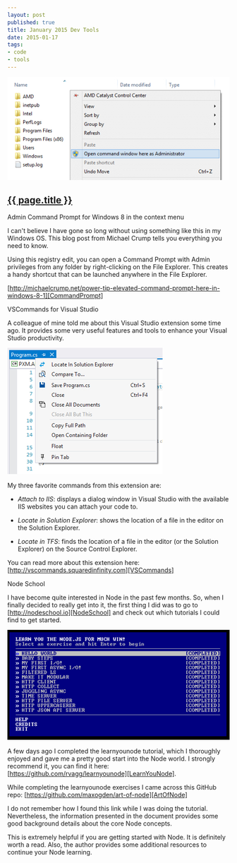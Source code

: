 ```yaml
---
layout: post
published: true
title: January 2015 Dev Tools
date: 2015-01-17
tags:
- code
- tools
---
```

[CommandPrompt]: http://michaelcrump.net/power-tip-elevated-command-prompt-here-in-windows-8-1 "Admin Command Prompt"
[VSCommands]: http://vscommands.squaredinfinity.com "VS Commands"
[NodeSchool]: http://nodeschool.io "Node School"
[LearnYouNode]: https://github.com/rvagg/learnyounode "LearnYouNode"
[ArtOfNode]: https://github.com/maxogden/art-of-node "Art of Node"

<img class="center-block img-fluid lazyload" src="/assets/150117/cmdpromptfolder.jpg" alt="Admin Command Prompt" />

<h2 class="article-title">
  <a href="{{ page.url | prepend: site.baseurl }}">{{ page.title }}</a>
</h2>

<p class="subtitle-large">Admin Command Prompt for Windows 8 in the context menu</p>

I can't believe I have gone so long without using something like this in my Windows OS. This blog post from Michael Crump tells you everything you need to know.

Using this registry edit, you can open a Command Prompt with Admin privileges from any folder by right-clicking on the File Explorer. This creates a handy shortcut that can be launched anywhere in the File Explorer.

<!--more-->

[http://michaelcrump.net/power-tip-elevated-command-prompt-here-in-windows-8-1][CommandPrompt]

<p class="subtitle-large">VSCommands for Visual Studio</p>

A colleague of mine told me about this Visual Studio extension some time ago. It provides some very useful features and tools to enhance your Visual Studio productivity.

<img class="center-block img-fluid lazyload" src="/assets/150117/vscommandlocate.jpg" alt="VS Commands" />

My three favorite commands from this extension are:

+ *Attach to IIS*: displays a dialog window in Visual Studio with the available IIS websites you can attach your code to.

+ *Locate in Solution Explorer*: shows the location of a file in the editor on the Solution Explorer.

+ *Locate in TFS*: finds the location of a file in the editor (or the Solution Explorer) on the Source Control Explorer.

You can read more about this extension here: [http://vscommands.squaredinfinity.com][VSCommands]


<p class="subtitle-large">Node School</p>

I have become quite interested in Node in the past few months. So, when I finally decided to really get into it, the first thing I did was to go to [http://nodeschool.io][NodeSchool] and check out which tutorials I could find to get started.

<img class="center-block img-fluid lazyload" src="/assets/150117/learnyounode.jpg" alt="learnyounode" />

A few days ago I completed the learnyounode tutorial, which I thoroughly enjoyed and gave me a pretty good start into the Node world. I strongly recommend it, you can find it here: [https://github.com/rvagg/learnyounode][LearnYouNode].

While completing the learnyounode exercises I came across this GitHub repo: [https://github.com/maxogden/art-of-node][ArtOfNode]

I do not remember how I found this link while I was doing the tutorial. Nevertheless, the information presented in the document provides some good background details about the core Node concepts.

This is extremely helpful if you are getting started with Node. It is definitely worth a read. Also, the author provides some additional resources to continue your Node learning.